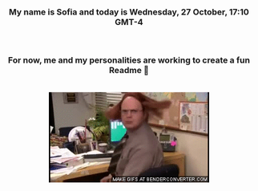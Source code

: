 


<div align="center">
<h3 >My name is Sofia and today is Wednesday, 27 October, 17:10 GMT-4</h3><br>
<h3 >For now, me and my personalities are working to create a fun Readme 👋
</h3><br>
<img src='img/dwight.gif' alt='working...'/>
</div>
